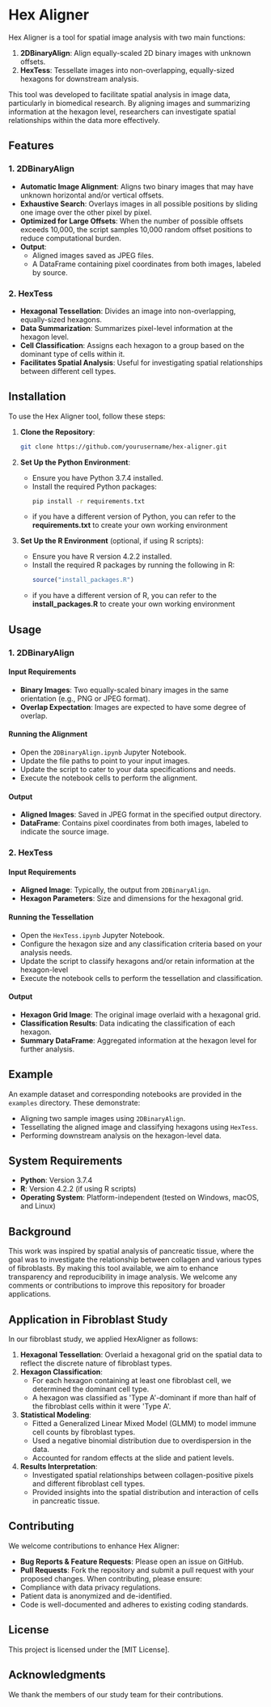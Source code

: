 # Hex Aligner

Hex Aligner is a tool for spatial image analysis with two main functions:

1. **2DBinaryAlign**: Align equally-scaled 2D binary images with unknown offsets.
2. **HexTess**: Tessellate images into non-overlapping, equally-sized hexagons for downstream analysis.

This tool was developed to facilitate spatial analysis in image data, particularly in biomedical research. By aligning images and summarizing information at the hexagon level, researchers can investigate spatial relationships within the data more effectively.

## Features
### 1. 2DBinaryAlign
- **Automatic Image Alignment**: Aligns two binary images that may have unknown horizontal and/or vertical offsets.
- **Exhaustive Search**: Overlays images in all possible positions by sliding one image over the other pixel by pixel.
- **Optimized for Large Offsets**: When the number of possible offsets exceeds 10,000, the script samples 10,000 random offset positions to reduce computational burden.
- **Output**:
  - Aligned images saved as JPEG files.
  - A DataFrame containing pixel coordinates from both images, labeled by source.

### 2. HexTess
- **Hexagonal Tessellation**: Divides an image into non-overlapping, equally-sized hexagons.
- **Data Summarization**: Summarizes pixel-level information at the hexagon level.
- **Cell Classification**: Assigns each hexagon to a group based on the dominant type of cells within it.
- **Facilitates Spatial Analysis**: Useful for investigating spatial relationships between different cell types.

## Installation
To use the Hex Aligner tool, follow these steps:
1. **Clone the Repository**:
   ```bash
   git clone https://github.com/yourusername/hex-aligner.git
   ```

2. **Set Up the Python Environment**:
   - Ensure you have Python 3.7.4 installed.
   - Install the required Python packages:
     ```bash
     pip install -r requirements.txt
     ```
   - if you have a different version of Python, you can refer to the **requirements.txt** to create your own working environment  

3. **Set Up the R Environment** (optional, if using R scripts):
   - Ensure you have R version 4.2.2 installed.
   - Install the required R packages by running the following in R:
     ```R
     source("install_packages.R")
     ```
   - if you have a different version of R, you can refer to the **install_packages.R** to create your own working environment  
## Usage
### 1. 2DBinaryAlign
#### Input Requirements
- **Binary Images**: Two equally-scaled binary images in the same orientation (e.g., PNG or JPEG format).
- **Overlap Expectation**: Images are expected to have some degree of overlap.
#### Running the Alignment
- Open the `2DBinaryAlign.ipynb` Jupyter Notebook.
- Update the file paths to point to your input images.
- Update the script to cater to your data specifications and needs.
- Execute the notebook cells to perform the alignment.
#### Output
- **Aligned Images**: Saved in JPEG format in the specified output directory.
- **DataFrame**: Contains pixel coordinates from both images, labeled to indicate the source image.

### 2. HexTess
#### Input Requirements
- **Aligned Image**: Typically, the output from `2DBinaryAlign`.
- **Hexagon Parameters**: Size and dimensions for the hexagonal grid.
#### Running the Tessellation
- Open the `HexTess.ipynb` Jupyter Notebook.
- Configure the hexagon size and any classification criteria based on your analysis needs.
- Update the script to classify hexagons and/or retain information at the hexagon-level
- Execute the notebook cells to perform the tessellation and classification.
#### Output
- **Hexagon Grid Image**: The original image overlaid with a hexagonal grid.
- **Classification Results**: Data indicating the classification of each hexagon.
- **Summary DataFrame**: Aggregated information at the hexagon level for further analysis.
## Example
An example dataset and corresponding notebooks are provided in the `examples` directory. These demonstrate:
- Aligning two sample images using `2DBinaryAlign`.
- Tessellating the aligned image and classifying hexagons using `HexTess`.
- Performing downstream analysis on the hexagon-level data.
## System Requirements
- **Python**: Version 3.7.4
- **R**: Version 4.2.2 (if using R scripts)
- **Operating System**: Platform-independent (tested on Windows, macOS, and Linux)
## Background
This work was inspired by spatial analysis of pancreatic tissue, where the goal was to investigate the relationship between collagen and various types of fibroblasts. By making this tool available, we aim to enhance transparency and reproducibility in image analysis. We welcome any comments or contributions to improve this repository for broader applications.
## Application in Fibroblast Study
In our fibroblast study, we applied HexAligner as follows:
1. **Hexagonal Tessellation**: Overlaid a hexagonal grid on the spatial data to reflect the discrete nature of fibroblast types.
2. **Hexagon Classification**:
   - For each hexagon containing at least one fibroblast cell, we determined the dominant cell type.
   - A hexagon was classified as 'Type A'-dominant if more than half of the fibroblast cells within it were 'Type A'.
3. **Statistical Modeling**:
   - Fitted a Generalized Linear Mixed Model (GLMM) to model immune cell counts by fibroblast types.
   - Used a negative binomial distribution due to overdispersion in the data.
   - Accounted for random effects at the slide and patient levels.
4. **Results Interpretation**:
   - Investigated spatial relationships between collagen-positive pixels and different fibroblast cell types.
   - Provided insights into the spatial distribution and interaction of cells in pancreatic tissue.
## Contributing
We welcome contributions to enhance Hex Aligner:
- **Bug Reports & Feature Requests**: Please open an issue on GitHub.
- **Pull Requests**: Fork the repository and submit a pull request with your proposed changes.
When contributing, please ensure:
- Compliance with data privacy regulations.
- Patient data is anonymized and de-identified.
- Code is well-documented and adheres to existing coding standards.
## License
This project is licensed under the [MIT License].
## Acknowledgments
We thank the members of our study team for their contributions. 
